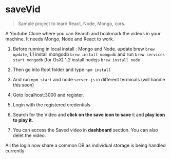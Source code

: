 saveVid
========
> Sample project to learn React, Node, Mongo, cors.

A Youtube Clone where you can Search and bookmark the videos in your machine. It needs Mongo, Node and React to work.

1. Before running in local install : Mongo and Node. update brew `brew update`,
1.1 install mongodb `brew install mongodb` and run `brew services start mongodb` (for OsX)
1.2 install nodejs  `brew install node`
2. Then go into Root folder and type `npm install`
3. And run `npm start` and node `server.js` in different terminals (will handle this soon)
4. Goto localhost:3000 and register.
5. Login with the registered credentials 
6. Search for the Video and **click on the save icon to save** it and **play icon to play it**.

7. You can access the Saved video in **dashboard** section. You can also delet the video. 

All the login now share a common DB as individual storage is being handled currently
